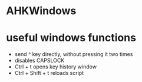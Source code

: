 # AHKWindows

# useful windows functions
- send ^ key directly, without pressing it two times
- disables CAPSLOCK
- Ctrl + t opens key history window
- Ctrl + Shift + t reloads script

